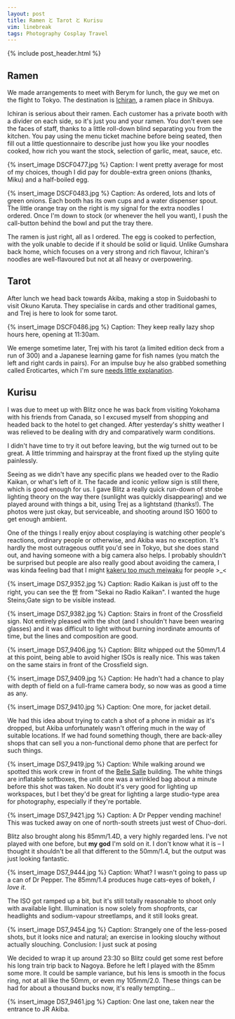 ```yaml
---
layout: post
title: Ramen と Tarot と Kurisu
vim: linebreak
tags: Photography Cosplay Travel
---
```


{% include post_header.html %}

## Ramen

We made arrangements to meet with Berym for lunch, the guy we met on the flight to Tokyo. The destination is [Ichiran](http://www.ichiran.co.jp/index.html), a ramen place in Shibuya.

Ichiran is serious about their ramen. Each customer has a private booth with a divider on each side, so it's just you and your ramen. You don't even see the faces of staff, thanks to a little roll-down blind separating you from the kitchen. You pay using the menu ticket machine before being seated, then fill out a little questionnaire to describe just how you like your noodles cooked, how rich you want the stock, selection of garlic, meat, sauce, etc.

{% insert_image DSCF0477.jpg %}
Caption: I went pretty average for most of my choices, though I did pay for double-extra green onions (thanks, Miku) and a half-boiled egg.

{% insert_image DSCF0483.jpg %}
Caption: As ordered, lots and lots of green onions. Each booth has its own cups and a water dispenser spout. The little orange tray on the right is my signal for the extra noodles I ordered. Once I'm down to stock (or whenever the hell you want), I push the call-button behind the bowl and put the tray there.

The ramen is just right, all as I ordered. The egg is cooked to perfection, with the yolk unable to decide if it should be solid or liquid. Unlike Gumshara back home, which focuses on a very strong and rich flavour, Ichiran's noodles are well-flavoured but not at all heavy or overpowering.


## Tarot

After lunch we head back towards Akiba, making a stop in Suidobashi to visit Okuno Karuta. They specialise in cards and other traditional games, and Trej is here to look for some tarot.

{% insert_image DSCF0486.jpg %}
Caption: They keep really lazy shop hours here, opening at 11:30am.

We emerge sometime later, Trej with his tarot (a limited edition deck from a run of 300) and a Japanese learning game for fish names (you match the left and right cards in pairs). For an impulse buy he also grabbed something called Eroticartes, which I'm sure [needs little explanation](http://www.google.com.au/search?q=eroticartes+playing+cards).


## Kurisu

I was due to meet up with Blitz once he was back from visiting Yokohama with his friends from Canada, so I excused myself from shopping and headed back to the hotel to get changed. After yesterday's shitty weather I was relieved to be dealing with dry and comparatively warm conditions.

I didn't have time to try it out before leaving, but the wig turned out to be great. A little trimming and hairspray at the front fixed up the styling quite painlessly.

Seeing as we didn't have any specific plans we headed over to the Radio Kaikan, or what's left of it. The facade and iconic yellow sign is still there, which is good enough for us. I gave Blitz a really quick run-down of strobe lighting theory on the way there (sunlight was quickly disappearing) and we played around with things a bit, using Trej as a lightstand (thanks!). The photos were just okay, but serviceable, and shooting around ISO 1600 to get enough ambient.

One of the things I really enjoy about cosplaying is watching other people's reactions, ordinary people or otherwise, and Akiba was no exception. It's hardly the most outrageous outfit you'd see in Tokyo, but she does stand out, and having someone with a big camera also helps. I probably shouldn't be surprised but people are also really good about avoiding the camera, I was kinda feeling bad that I might [kakeru too much meiwaku](http://kawaiikochan.tumblr.com/) for people >_<

{% insert_image DS7_9352.jpg %}
Caption: Radio Kaikan is just off to the right, you can see the 世 from "Sekai no Radio Kaikan". I wanted the huge Steins;Gate sign to be visible instead.

{% insert_image DS7_9382.jpg %}
Caption: Stairs in front of the Crossfield sign. Not entirely pleased with the shot (and I shouldn't have been wearing glasses) and it was difficult to light without burning inordinate amounts of time, but the lines and composition are good.

{% insert_image DS7_9406.jpg %}
Caption: Blitz whipped out the 50mm/1.4 at this point, being able to avoid higher ISOs is really nice. This was taken on the same stairs in front of the Crossfield sign.

{% insert_image DS7_9409.jpg %}
Caption: He hadn't had a chance to play with depth of field on a full-frame camera body, so now was as good a time as any.

{% insert_image DS7_9410.jpg %}
Caption: One more, for jacket detail.

We had this idea about trying to catch a shot of a phone in midair as it's dropped, but Akiba unfortunately wasn't offering much in the way of suitable locations. If we had found something though, there are back-alley shops that can sell you a non-functional demo phone that are perfect for such things.

{% insert_image DS7_9419.jpg %}
Caption: While walking around we spotted this work crew in front of the [Belle Salle](http://www.bellesalle.co.jp/bs_akihabara/) building. The white things are inflatable softboxes, the unlit one was a wrinkled bag about a minute before this shot was taken. No doubt it's very good for lighting up workspaces, but I bet they'd be great for lighting a large studio-type area for photography, especially if they're portable.

{% insert_image DS7_9421.jpg %}
Caption: A Dr Pepper vending machine! This was tucked away on one of north-south streets just west of Chuo-dori.

Blitz also brought along his 85mm/1.4D, a very highly regarded lens. I've not played with one before, but **my god** I'm sold on it. I don't know what it is – I thought it shouldn't be all that different to the 50mm/1.4, but the output was just looking fantastic.

{% insert_image DS7_9444.jpg %}
Caption: What? I wasn't going to pass up a can of Dr Pepper. The 85mm/1.4 produces huge cats-eyes of bokeh, *I love it*.

The ISO got ramped up a bit, but it's still totally reasonable to shoot only with available light. Illumination is now solely from shopfronts, car headlights and sodium-vapour streetlamps, and it still looks great.

{% insert_image DS7_9454.jpg %}
Caption: Strangely one of the less-posed shots, but it looks nice and natural; an exercise in looking slouchy without actually slouching. Conclusion: I just suck at posing

We decided to wrap it up around 23:30 so Blitz could get some rest before his long train trip back to Nagoya. Before he left I played with the 85mm some more. It could be sample variance, but his lens is smooth in the focus ring, not at all like the 50mm, or even my 105mm/2.0. These things can be had for about a thousand bucks now, it's really tempting...

{% insert_image DS7_9461.jpg %}
Caption: One last one, taken near the entrance to JR Akiba.

